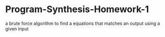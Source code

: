 # Program-Synthesis-Homework-1
a brute force algorithm to find a equations that matches an output using a given input
